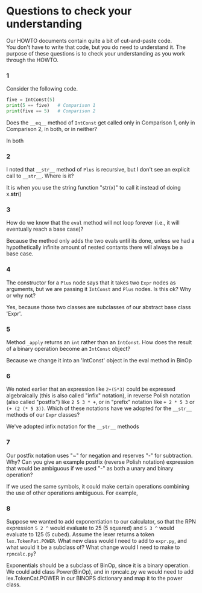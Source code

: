 # Questions to check your understanding

Our HOWTO documents contain quite a bit of cut-and-paste code.  
You don't have to write that code, but you do need to understand it. 
The purpose of these questions is to check your understanding as you 
work through the HOWTO.  

### 1 

Consider the following code. 
```python
five = IntConst(5)
print(5 == five)   # Comparison 1
print(five == 5)   # Comparison 2
```

Does the `__eq__` method of `IntConst` get called only in Comparison 
1, only in Comparison 2, in both, or in neither? 

In both

### 2

I noted that `__str__` method of
`Plus` is recursive, but I don't see an explicit call to `__str__`. 
Where is it? 

It is when you use the string function "str(x)" to call it instead of doing x.__str__()

### 3

How do we know that the `eval` method will not loop forever (i.e., 
it will eventually reach a base case)?

Because the method only adds the two evals until its done, unless we had a hypothetically infinite amount of nested contants there will always be a base case.

### 4

The constructor for a `Plus` node says that it takes two `Expr` nodes
as arguments, but we are passing it `IntConst` and `Plus` nodes.  Is 
this ok?  Why or why not? 

Yes, because those two classes are subclasses of our abstract base class 'Expr'.

### 5

Method `_apply` returns an `int` rather than an `IntConst`.
How does the result of a binary operation become an
`IntConst` object? 

Because we change it into an 'IntConst' object in the eval method in BinOp

### 6

We noted earlier that an expression like `2+(5*3)` could
be expressed algebraically (this is also called "infix" notation),
in reverse Polish notation (also called "postfix") like `2 5 3 * +`, or
in "prefix" notation like `+ 2 * 5 3` or `(+ (2 (* 5 3))`.  Which of 
these notations
have we adopted for the `__str__` methods of our `Expr` classes?

We've adopted infix notation for the `__str__` methods

### 7 

Our postfix notation uses "~" for negation and reserves
"-" for subtraction.  Why? Can you give an example 
postfix (reverse Polish notation) expression that
would be ambiguous if we used "-" as both a 
unary and binary operation? 

If we used the same symbols, it could make certain operations combining the use of other operations ambiguous. For example, 

### 8

Suppose we wanted to add exponentiation to our calculator, so
that the RPN expression `5 2 ^` would evaluate to 25 (5 squared)
and `5 3 ^` would evaluate to 125 (5 cubed).  Assume the lexer
returns a token `lex.TokenPat.POWER`.  What new class would I
need to add to `expr.py`, and what would it be a subclass of? 
What change would I need to make to `rpncalc.py`?

Exponentials should be a subclass of BinOp, since it is a binary operation. We could add class Power(BinOp), and in rpncalc.py we would need to add lex.TokenCat.POWER in our BINOPS dictionary and map it to the power class.
